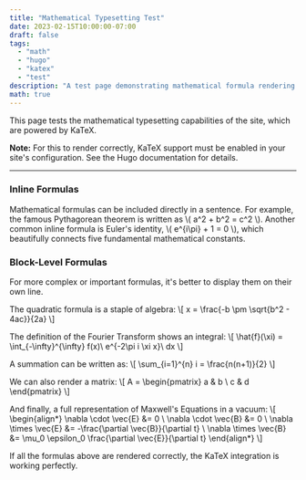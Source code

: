 ```yaml
---
title: "Mathematical Typesetting Test"
date: 2023-02-15T10:00:00-07:00
draft: false
tags:
  - "math"
  - "hugo"
  - "katex"
  - "test"
description: "A test page demonstrating mathematical formula rendering with KaTeX in Hugo."
math: true
---
```


This page tests the mathematical typesetting capabilities of the site, which are powered by KaTeX.

**Note:** For this to render correctly, KaTeX support must be enabled in your site's configuration. See the Hugo documentation for details.

---

### Inline Formulas

Mathematical formulas can be included directly in a sentence. For example, the famous Pythagorean theorem is written as \\( a^2 + b^2 = c^2 \\). Another common inline formula is Euler's identity, \\( e^{i\pi} + 1 = 0 \\), which beautifully connects five fundamental mathematical constants.

### Block-Level Formulas

For more complex or important formulas, it's better to display them on their own line.

The quadratic formula is a staple of algebra:
\\[ x = \frac{-b \pm \sqrt{b^2 - 4ac}}{2a} \\]

The definition of the Fourier Transform shows an integral:
\\[ \hat{f}(\xi) = \int_{-\infty}^{\infty} f(x)\ e^{-2\pi i \xi x}\ dx \\]

A summation can be written as:
\\[ \sum_{i=1}^{n} i = \frac{n(n+1)}{2} \\]

We can also render a matrix:
\\[
A = \begin{pmatrix}
a & b \\
c & d
\end{pmatrix}
\\]

And finally, a full representation of Maxwell's Equations in a vacuum:
\\[
\begin{align*}
\nabla \cdot \vec{E} &= 0 \\
\nabla \cdot \vec{B} &= 0 \\
\nabla \times \vec{E} &= -\frac{\partial \vec{B}}{\partial t} \\
\nabla \times \vec{B} &= \mu_0 \epsilon_0 \frac{\partial \vec{E}}{\partial t}
\end{align*}
\\]

If all the formulas above are rendered correctly, the KaTeX integration is working perfectly.
